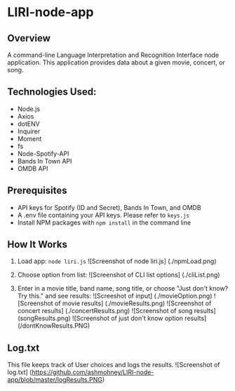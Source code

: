 # LIRI-node-app

## Overview

A command-line Language Interpretation and Recognition Interface node application. This application provides data about a given movie, concert, or song. 

## Technologies Used: 

* Node.js
* Axios
* dotENV  
* Inquirer
* Moment
* fs
* Node-Spotify-API
* Bands In Town API
* OMDB API

## Prerequisites

* API keys for Spotify (ID and Secret), Bands In Town, and OMDB
* A .env file containing your API keys. Please refer to ```keys.js``` 
* Install NPM packages with ```npm install``` in the command line

## How It Works

1. Load app: ```node liri.js```
    ![Screenshot of node liri.js] (./npmLoad.png)

2. Choose option from list: 
    ![Screenshot of CLI list options] (./cliList.png)

3. Enter in a movie title, band name, song title, or choose "Just don't know? Try this." and see results:
    ![Screeshot of input] (./movieOption.png)
    ![Screenshot of movie results] (./movieResults.png)
    ![Screenshot of concert results] (./concertResults.png)
    ![Screenshot of song results] (songResults.png)
    ![Screenshot of just don't know option results] (/dontKnowResults.PNG)

## Log.txt
This file keeps track of User choices and logs the results.
    ![Screenshot of log.txt] 
    (https://github.com/ashmohney/LIRI-node-app/blob/master/logResults.PNG)



    


